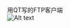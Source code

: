 用QT写的FTP客户端<br/>
![Alt text](https://raw.githubusercontent.com/shamoon-cn/ftpclient/master/ftp%E5%AE%A2%E6%88%B7%E7%AB%AF.png)